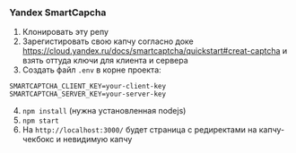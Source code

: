 ### Yandex SmartCapcha

1. Клонировать эту репу
2. Зарегистировать свою капчу согласно доке https://cloud.yandex.ru/docs/smartcaptcha/quickstart#creat-captcha и взять оттуда ключи для клиента и сервера
3. Создать файл `.env` в корне проекта:
```
SMARTCAPTCHA_CLIENT_KEY=your-client-key
SMARTCAPTCHA_SERVER_KEY=your-server-key
```
4. `npm install` (нужна установленная nodejs)
5. `npm start`
6. На `http://localhost:3000/` будет страница с редиректами на капчу-чекбокс и невидимую капчу
